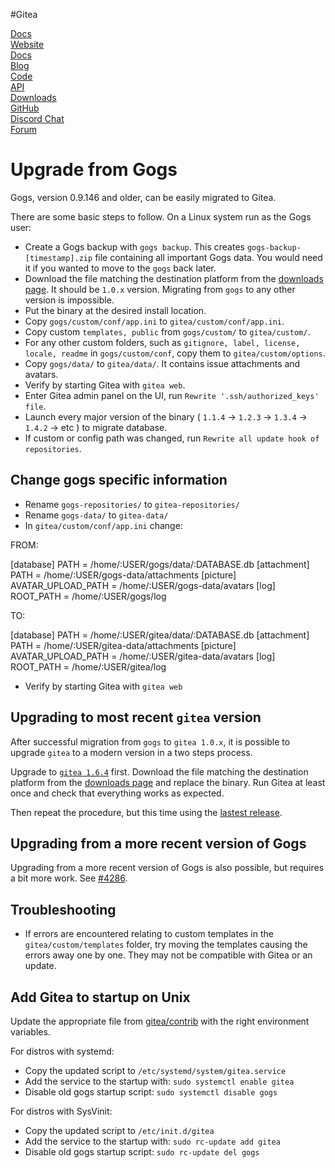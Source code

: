 #Gitea  

[Docs](https://docs.gitea.io/)  
[Website ](https://gitea.io/en-us/)   
[Docs ](/en-us/)   
[Blog ](https://blog.gitea.io/)   
[Code ](https://code.gitea.io/)   
[API ](https://try.gitea.io/api/swagger)   
[Downloads ](https://dl.gitea.io/)   
[GitHub ](https://github.com/go-gitea/)   
[Discord Chat ](https://discord.gg/NsatcWJ)  
[Forum](https://discourse.gitea.io/)


Upgrade from Gogs
=================

Gogs, version 0.9.146 and older, can be easily migrated to Gitea.

There are some basic steps to follow. On a Linux system run as the Gogs user:

*   Create a Gogs backup with `gogs backup`. This creates `gogs-backup-[timestamp].zip` file containing all important Gogs data. You would need it if you wanted to move to the `gogs` back later.
*   Download the file matching the destination platform from the [downloads page](https://dl.gitea.io/gitea/). It should be `1.0.x` version. Migrating from `gogs` to any other version is impossible.
*   Put the binary at the desired install location.
*   Copy `gogs/custom/conf/app.ini` to `gitea/custom/conf/app.ini`.
*   Copy custom `templates, public` from `gogs/custom/` to `gitea/custom/`.
*   For any other custom folders, such as `gitignore, label, license, locale, readme` in `gogs/custom/conf`, copy them to `gitea/custom/options`.
*   Copy `gogs/data/` to `gitea/data/`. It contains issue attachments and avatars.
*   Verify by starting Gitea with `gitea web`.
*   Enter Gitea admin panel on the UI, run `Rewrite '.ssh/authorized_keys' file`.
*   Launch every major version of the binary ( `1.1.4` → `1.2.3` → `1.3.4` → `1.4.2` → etc ) to migrate database.
*   If custom or config path was changed, run `Rewrite all update hook of repositories`.

Change gogs specific information
--------------------------------

*   Rename `gogs-repositories/` to `gitea-repositories/`
*   Rename `gogs-data/` to `gitea-data/`
*   In `gitea/custom/conf/app.ini` change:

FROM:

[database]
PATH = /home/:USER/gogs/data/:DATABASE.db
[attachment]
PATH = /home/:USER/gogs-data/attachments
[picture]
AVATAR_UPLOAD_PATH = /home/:USER/gogs-data/avatars
[log]
ROOT_PATH = /home/:USER/gogs/log


TO:

[database]
PATH = /home/:USER/gitea/data/:DATABASE.db
[attachment]
PATH = /home/:USER/gitea-data/attachments
[picture]
AVATAR_UPLOAD_PATH = /home/:USER/gitea-data/avatars
[log]
ROOT_PATH = /home/:USER/gitea/log


*   Verify by starting Gitea with `gitea web`

Upgrading to most recent `gitea` version
----------------------------------------

After successful migration from `gogs` to `gitea 1.0.x`, it is possible to upgrade `gitea` to a modern version in a two steps process.

Upgrade to [`gitea 1.6.4`](https://dl.gitea.io/gitea/1.6.4/) first. Download the file matching the destination platform from the [downloads page](https://dl.gitea.io/gitea/1.6.4/) and replace the binary. Run Gitea at least once and check that everything works as expected.

Then repeat the procedure, but this time using the [lastest release](https://dl.gitea.io/gitea/1.10.2/).

Upgrading from a more recent version of Gogs
--------------------------------------------

Upgrading from a more recent version of Gogs is also possible, but requires a bit more work. See [#4286](https://github.com/go-gitea/gitea/issues/4286).

Troubleshooting
---------------

*   If errors are encountered relating to custom templates in the `gitea/custom/templates` folder, try moving the templates causing the errors away one by one. They may not be compatible with Gitea or an update.

Add Gitea to startup on Unix
----------------------------

Update the appropriate file from [gitea/contrib](https://github.com/go-gitea/gitea/tree/master/contrib) with the right environment variables.

For distros with systemd:

*   Copy the updated script to `/etc/systemd/system/gitea.service`
*   Add the service to the startup with: `sudo systemctl enable gitea`
*   Disable old gogs startup script: `sudo systemctl disable gogs`

For distros with SysVinit:

*   Copy the updated script to `/etc/init.d/gitea`
*   Add the service to the startup with: `sudo rc-update add gitea`
*   Disable old gogs startup script: `sudo rc-update del gogs`
